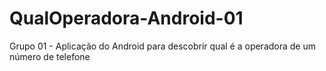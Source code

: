QualOperadora-Android-01
========================

Grupo 01 - Aplicação do Android para descobrir qual é a operadora de um número de telefone

